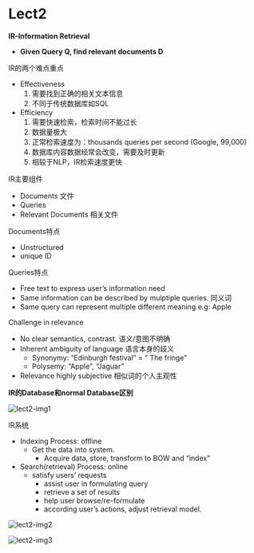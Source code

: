 # Lect2

**IR-Information Retrieval**

- **Given Query Q, find relevant documents D**

IR的两个难点重点

- Effectiveness
    1. 需要找到正确的相关文本信息
    2. 不同于传统数据库如SQL
- Efficiency
    1. 需要快速检索，检索时间不能过长
    2. 数据量极大
    3. 正常检索速度为：thousands queries per second (Google, 99,000)
    4. 数据库内容数据经常会改变，需要及时更新
    5. 相较于NLP，IR检索速度更快

IR主要组件

- Documents 文件
- Queries
- Relevant Documents 相关文件

Documents特点

- Unstructured
- unique ID

Queries特点

- Free text to express user’s information need
- Same information can be described by mulptiple queries. 同义词
- Same query can represent multiple different meaning e.g: Apple

Challenge in relevance

- No clear semantics, contrast. 语义/意图不明确
- Inherent ambiguity of language 语言本身的歧义
    - Synonymy: “Edinburgh festival” = “ The fringe”
    - Polysemy: “Apple”, “Jaguar”
- Relevance highly subjective 相似词的个人主观性

**IR的Database和normal Database区别**

![lect2-img1](https://github.com/Jackson-Iceberg/TTDS-Notes/blob/main/images/lect2-img1.png)

IR系统

- Indexing Process: offline
    - Get the data into system.
        - Acquire data, store, transform to BOW and “index”
- Search(retrieval) Process: online
    - satisfy users’ requests
        - assist user in formulating query
        - retrieve a set of results
        - help user browse/re-formulate
        - according user’s actions, adjust retrieval model.
    

![lect2-img2](https://github.com/Jackson-Iceberg/TTDS-Notes/blob/main/images/lect2-img2.png)

![lect2-img3](https://github.com/Jackson-Iceberg/TTDS-Notes/blob/main/images/lect2-img3.png)
